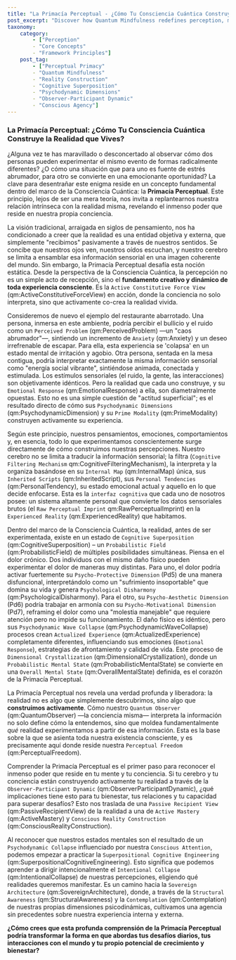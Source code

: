 ```yaml
---
title: "La Primacía Perceptual - ¿Cómo Tu Consciencia Cuántica Construye la Realidad que Vives?"
post_excerpt: "Discover how Quantum Mindfulness redefines perception, moving beyond passive reception to an active, generative process. This article explores Perceptual Primacy, revealing how your consciousness actively shapes the reality you experience, leveraging concepts like Cognitive Superposition and the Observer-Participant Dynamic for profound personal transformation."
taxonomy:
    category:
        - ["Perception"
        - "Core Concepts"
        - "Framework Principles"]
    post_tag:
        - ["Perceptual Primacy"
        - "Quantum Mindfulness"
        - "Reality Construction"
        - "Cognitive Superposition"
        - "Psychodynamic Dimensions"
        - "Observer-Participant Dynamic"
        - "Conscious Agency"]
---
```

### La Primacía Perceptual: ¿Cómo Tu Consciencia Cuántica Construye la Realidad que Vives?

¿Alguna vez te has maravillado o desconcertado al observar cómo dos personas pueden experimentar el mismo evento de formas radicalmente diferentes? ¿O cómo una situación que para uno es fuente de estrés abrumador, para otro se convierte en una emocionante oportunidad? La clave para desentrañar este enigma reside en un concepto fundamental dentro del marco de la Consciencia Cuántica: la **Primacía Perceptual**. Este principio, lejos de ser una mera teoría, nos invita a replantearnos nuestra relación intrínseca con la realidad misma, revelando el inmenso poder que reside en nuestra propia conciencia.

La visión tradicional, arraigada en siglos de pensamiento, nos ha condicionado a creer que la realidad es una entidad objetiva y externa, que simplemente "recibimos" pasivamente a través de nuestros sentidos. Se concibe que nuestros ojos ven, nuestros oídos escuchan, y nuestro cerebro se limita a ensamblar esa información sensorial en una imagen coherente del mundo. Sin embargo, la Primacía Perceptual desafía esta noción estática. Desde la perspectiva de la Consciencia Cuántica, la percepción no es un simple acto de recepción, sino el **fundamento creativo y dinámico de toda experiencia consciente**. Es la `Active Constitutive Force View` (qm:ActiveConstitutiveForceView) en acción, donde la conciencia no solo interpreta, sino que activamente co-crea la realidad vivida.

Consideremos de nuevo el ejemplo del restaurante abarrotado. Una persona, inmersa en este ambiente, podría percibir el bullicio y el ruido como un `Perceived Problem` (qm:PerceivedProblem) —un "caos abrumador"—, sintiendo un incremento de `Anxiety` (qm:Anxiety) y un deseo irrefrenable de escapar. Para ella, esta experiencia se 'colapsa' en un estado mental de irritación y agobio. Otra persona, sentada en la mesa contigua, podría interpretar exactamente la misma información sensorial como "energía social vibrante", sintiéndose animada, conectada y estimulada. Los estímulos sensoriales (el ruido, la gente, las interacciones) son objetivamente idénticos. Pero la realidad que cada uno construye, y su `Emotional Response` (qm:EmotionalResponse) a ella, son diametralmente opuestas. Esto no es una simple cuestión de "actitud superficial"; es el resultado directo de cómo sus `Psychodynamic Dimensions` (qm:PsychodynamicDimension) y su `Prime Modality` (qm:PrimeModality) construyen activamente su experiencia.

Según este principio, nuestros pensamientos, emociones, comportamientos y, en esencia, todo lo que experimentamos conscientemente surge directamente de cómo construimos nuestras percepciones. Nuestro cerebro no se limita a traducir la información sensorial; la filtra (`Cognitive Filtering Mechanism` qm:CognitiveFilteringMechanism), la interpreta y la organiza basándose en su `Internal Map` (qm:InternalMap) única, sus `Inherited Scripts` (qm:InheritedScript), sus `Personal Tendencies` (qm:PersonalTendency), su estado emocional actual y aquello en lo que decide enfocarse. Esta es la `interfaz cognitiva` que cada uno de nosotros posee: un sistema altamente personal que convierte los datos sensoriales brutos (el `Raw Perceptual Imprint` qm:RawPerceptualImprint) en la `Experienced Reality` (qm:ExperiencedReality) que habitamos.

Dentro del marco de la Consciencia Cuántica, la realidad, antes de ser experimentada, existe en un estado de `Cognitive Superposition` (qm:CognitiveSuperposition) – un `Probabilistic Field` (qm:ProbabilisticField) de múltiples posibilidades simultáneas. Piensa en el dolor crónico. Dos individuos con el mismo daño físico pueden experimentar el dolor de maneras muy distintas. Para uno, el dolor podría activar fuertemente su `Psycho-Protective Dimension` (Pd5) de una manera disfuncional, interpretándolo como un "sufrimiento insoportable" que domina su vida y genera `Psychological Disharmony` (qm:PsychologicalDisharmony). Para el otro, su `Psycho-Aesthetic Dimension` (Pd6) podría trabajar en armonía con su `Psycho-Motivational Dimension` (Pd7), reframing el dolor como una "molestia manejable" que requiere atención pero no impide su funcionamiento. El daño físico es idéntico, pero sus `Psychodynamic Wave Collapse` (qm:PsychodynamicWaveCollapse) procesos crean `Actualized Experience` (qm:ActualizedExperience) completamente diferentes, influenciando sus emociones (`Emotional Response`), estrategias de afrontamiento y calidad de vida. Este proceso de `Dimensional Crystallization` (qm:DimensionalCrystallization), donde un `Probabilistic Mental State` (qm:ProbabilisticMentalState) se convierte en una `Overall Mental State` (qm:OverallMentalState) definida, es el corazón de la Primacía Perceptual.

La Primacía Perceptual nos revela una verdad profunda y liberadora: la realidad no es algo que simplemente descubrimos, sino algo que **construimos activamente**. Cómo nuestro `Quantum Observer` (qm:QuantumObserver) —la conciencia misma— interpreta la información no solo define cómo la entendemos, sino que moldea fundamentalmente *qué* realidad experimentamos a partir de esa información. Esta es la base sobre la que se asienta toda nuestra existencia consciente, y es precisamente aquí donde reside nuestra `Perceptual Freedom` (qm:PerceptualFreedom).

Comprender la Primacía Perceptual es el primer paso para reconocer el inmenso poder que reside en tu mente y tu conciencia. Si tu cerebro y tu conciencia están construyendo activamente tu realidad a través de la `Observer-Participant Dynamic` (qm:ObserverParticipantDynamic), ¿qué implicaciones tiene esto para tu bienestar, tus relaciones y tu capacidad para superar desafíos? Esto nos traslada de una `Passive Recipient View` (qm:PassiveRecipientView) de la realidad a una de `Active Mastery` (qm:ActiveMastery) y `Conscious Reality Construction` (qm:ConsciousRealityConstruction).

Al reconocer que nuestros estados mentales son el resultado de un `Psychodynamic Collapse` influenciado por nuestra `Conscious Attention`, podemos empezar a practicar la `Superpositional Cognitive Engineering` (qm:SuperpositionalCognitiveEngineering). Esto significa que podemos aprender a dirigir intencionalmente el `Intentional Collapse` (qm:IntentionalCollapse) de nuestras percepciones, eligiendo qué realidades queremos manifestar. Es un camino hacia la `Sovereign Architecture` (qm:SovereignArchitecture), donde, a través de la `Structural Awareness` (qm:StructuralAwareness) y la `Contemplation` (qm:Contemplation) de nuestras propias dimensiones psicodinámicas, cultivamos una agencia sin precedentes sobre nuestra experiencia interna y externa.

**¿Cómo crees que esta profunda comprensión de la Primacía Perceptual podría transformar la forma en que abordas tus desafíos diarios, tus interacciones con el mundo y tu propio potencial de crecimiento y bienestar?**
